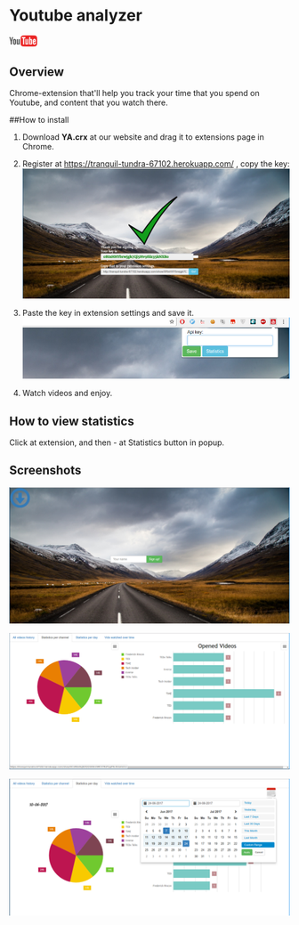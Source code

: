 # Youtube analyzer
<img src="images/youtube.png" width="10%"/>

## Overview
Chrome-extension that'll help you track your time that you spend on Youtube, and content that you watch there.

##How to install
1) Download **YA.crx** at our website and drag it to extensions page in Chrome.
2) Register at https://tranquil-tundra-67102.herokuapp.com/ , copy the key:
![Copy key](images/5.png)

3) Paste the key in extension settings and save it.
![Extension settings](images/2.png)
4) Watch videos and enjoy.

## How to view statistics
Click at extension, and then - at Statistics button in popup.


## Screenshots
![Dashb](images/1.png)

![StatPerChannel](images/3.png)

![StatPerDay](images/4.png)



